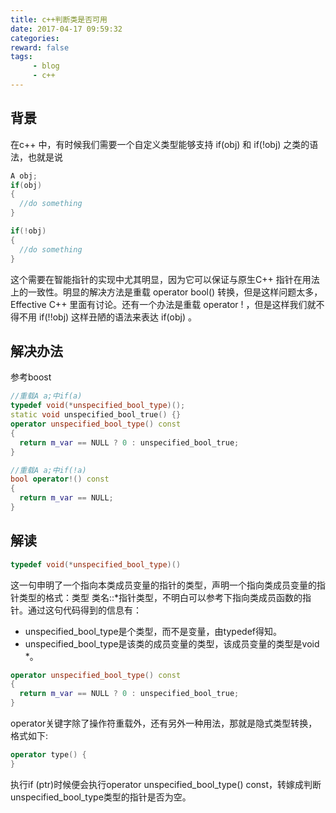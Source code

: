 ```yaml
---
title: c++判断类是否可用
date: 2017-04-17 09:59:32
categories:
reward: false
tags:
     - blog
     - c++
---
```


## 背景
在c++ 中，有时候我们需要一个自定义类型能够支持 if(obj) 和 if(!obj) 之类的语法，也就是说
``` cpp
A obj;
if(obj)
{
  //do something
}

if(!obj)
{
  //do something
}
```

这个需要在智能指针的实现中尤其明显，因为它可以保证与原生C++ 指针在用法上的一致性。明显的解决方法是重载 operator bool() 转换，但是这样问题太多，Effective C++ 里面有讨论。还有一个办法是重载 operator ! ，但是这样我们就不得不用 if(!!obj) 这样丑陋的语法来表达 if(obj) 。

<!--more-->

## 解决办法
参考boost
``` cpp
//重载A a;中if(a)
typedef void(*unspecified_bool_type)();
static void unspecified_bool_true() {}
operator unspecified_bool_type() const
{
  return m_var == NULL ? 0 : unspecified_bool_true;
}

//重载A a;中if(!a)
bool operator!() const
{
  return m_var == NULL;
}
```

## 解读
``` cpp
typedef void(*unspecified_bool_type)()
```
这一句申明了一个指向本类成员变量的指针的类型，声明一个指向类成员变量的指针类型的格式：类型 类名::*指针类型，不明白可以参考下指向类成员函数的指针。通过这句代码得到的信息有：
+ unspecified_bool_type是个类型，而不是变量，由typedef得知。
+ unspecified_bool_type是该类的成员变量的类型，该成员变量的类型是void *。

``` cpp
operator unspecified_bool_type() const
{
  return m_var == NULL ? 0 : unspecified_bool_true;
}
```
operator关键字除了操作符重载外，还有另外一种用法，那就是隐式类型转换，格式如下:
``` cpp
operator type() {
}
```
执行if (ptr)时候便会执行operator unspecified_bool_type() const，转嫁成判断unspecified_bool_type类型的指针是否为空。